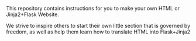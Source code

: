 This repository contains instructions for you to make your own HTML or Jinja2+Flask Website.

We strive to inspire others to start their own little section that is governed by freedom, as well as help them learn how to translate HTML into Flask+Jinja2
